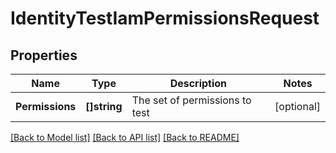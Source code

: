 # IdentityTestIamPermissionsRequest

## Properties

Name | Type | Description | Notes
------------ | ------------- | ------------- | -------------
**Permissions** | **[]string** | The set of permissions to test | [optional] 

[[Back to Model list]](../README.md#documentation-for-models) [[Back to API list]](../README.md#documentation-for-api-endpoints) [[Back to README]](../README.md)


